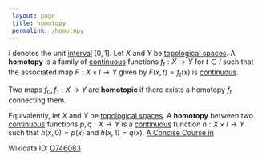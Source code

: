 ```yaml
---
 layout: page
 title: homotopy
 permalink: /homotopy
---
```


$I$ denotes the unit [interval](https://defsmath.github.io/DefsMath/interval) $[0,1]$. Let $X$ and $Y$ be [topological spaces](https://defsmath.github.io/DefsMath/topological_space). A **homotopy** is a family of [continuous](https://defsmath.github.io/DefsMath/continuous) functions $f_t:X\to Y$ for $t\in I$ such that the associated map $F:X\times I\to Y$ given by $F(x,t) = f_t(x)$ is [continuous](https://defsmath.github.io/DefsMath/continuous).

Two maps $f_0,f_1:X\to Y$ are **homotopic** if there exists a homotopy $f_t$ connecting them. [](https://defsmath.github.io/DefsMath/Algebraic_Topology)

Equivalently, let $X$ and $Y$ be [topological spaces](https://defsmath.github.io/DefsMath/##################topological_spaces). A **homotopy** between two [continuous](https://defsmath.github.io/DefsMath/continuous) functions $p,q:X\to Y$ is a [continuous](https://defsmath.github.io/DefsMath/continuous) function $h: X\times I\to Y$ such that $h(x,0) = p(x)$ and $h(x,1) = q(x)$. [A Concise Course in ](https://defsmath.github.io/DefsMath/A_Concise_Course_in_###################)

Wikidata ID: [Q746083](https://www.wikidata.org/wiki/Q746083)